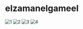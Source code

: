 # elzamanelgameel
![1](https://user-images.githubusercontent.com/41235606/201658251-b504ce9d-7d0f-4686-99fe-b6475570e4d0.jpg|width=100)
![2](https://user-images.githubusercontent.com/41235606/201659020-7f1527d5-46a6-4a9c-a00f-c6cd15ce006d.jpg|width=100)
![3](https://user-images.githubusercontent.com/41235606/201659061-54e6e188-0c65-4ce1-ad0d-34ae88218862.jpg|width=100)
![4](https://user-images.githubusercontent.com/41235606/201659102-faed699b-2072-49b8-b153-261523a1e0ff.jpg|width=100)
